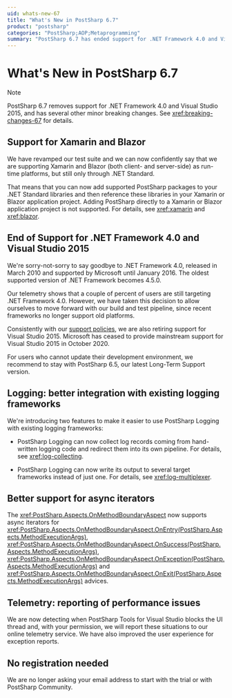 ```yaml
---
uid: whats-new-67
title: "What's New in PostSharp 6.7"
product: "postsharp"
categories: "PostSharp;AOP;Metaprogramming"
summary: "PostSharp 6.7 has ended support for .NET Framework 4.0 and Visual Studio 2015, and now supports Xamarin and Blazor. It offers improved integration with existing logging frameworks, better support for async iterators, and enhanced telemetry reporting."
---
```

# What's New in PostSharp 6.7

> [!NOTE]
> PostSharp 6.7 removes support for .NET Framework 4.0 and Visual Studio 2015, and has several other minor breaking changes. See <xref:breaking-changes-67> for details. 


## Support for Xamarin and Blazor

We have revamped our test suite and we can now confidently say that we are supporting Xamarin and Blazor (both client- and server-side) as run-time platforms, but still only through .NET Standard.

That means that you can now add supported PostSharp packages to your .NET Standard libraries and then reference these libraries in your Xamarin or Blazor application project. Adding PostSharp directly to a Xamarin or Blazor application project is not supported. For details, see <xref:xamarin> and <xref:blazor>. 


## End of Support for .NET Framework 4.0 and Visual Studio 2015

We're sorry-not-sorry to say goodbye to .NET Framework 4.0, released in March 2010 and supported by Microsoft until January 2016. The oldest supported version of .NET Framework becomes 4.5.0.

Our telemetry shows that a couple of percent of users are still targeting .NET Framework 4.0. However, we have taken this decision to allow ourselves to move forward with our build and test pipeline, since recent frameworks no longer support old platforms.

Consistently with our [support policies](https://www.postsharp.net/support/policies), we are also retiring support for Visual Studio 2015. Microsoft has ceased to provide mainstream support for Visual Studio 2015 in October 2020. 

For users who cannot update their development environment, we recommend to stay with PostSharp 6.5, our latest Long-Term Support version.


## Logging: better integration with existing logging frameworks

We're introducing two features to make it easier to use PostSharp Logging with existing logging frameworks:

* PostSharp Logging can now collect log records coming from hand-written logging code and redirect them into its own pipeline. For details, see <xref:log-collecting>. 

* PostSharp Logging can now write its output to several target frameworks instead of just one. For details, see <xref:log-multiplexer>. 


## Better support for async iterators

The <xref:PostSharp.Aspects.OnMethodBoundaryAspect> now supports async iterators for <xref:PostSharp.Aspects.OnMethodBoundaryAspect.OnEntry(PostSharp.Aspects.MethodExecutionArgs)>, <xref:PostSharp.Aspects.OnMethodBoundaryAspect.OnSuccess(PostSharp.Aspects.MethodExecutionArgs)>, <xref:PostSharp.Aspects.OnMethodBoundaryAspect.OnException(PostSharp.Aspects.MethodExecutionArgs)> and <xref:PostSharp.Aspects.OnMethodBoundaryAspect.OnExit(PostSharp.Aspects.MethodExecutionArgs)> advices. 


## Telemetry: reporting of performance issues

We are now detecting when PostSharp Tools for Visual Studio blocks the UI thread and, with your permission, we will report these situations to our online telemetry service. We have also improved the user experience for exception reports.


## No registration needed

We are no longer asking your email address to start with the trial or with PostSharp Community.



